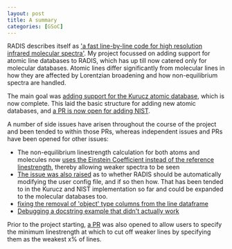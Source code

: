 ```yaml
---
layout: post
title: A summary
categories: [GSoC]
---
```

RADIS describes itself as ['a fast line-by-line code for high resolution infrared molecular spectra'](https://radis.readthedocs.io/en/latest/). My project focussed on adding support for atomic line databases to RADIS, which has up till now catered only for molecular databases. Atomic lines differ significantly from molecular lines in how they are affected by Lorentzian broadening and how non-equilibrium spectra are handled.

The main goal was [adding support for the Kurucz atomic database](https://github.com/radis/radis/pull/652), which is now complete. This laid the basic structure for adding new atomic databases, and [a PR is now open for adding NIST](https://github.com/radis/radis/pull/689).

A number of side issues have arisen throughout the course of the project and been tended to within those PRs, whereas independent issues and PRs have been opened for other issues:
- The non-equilibrium linestrength calculation for both atoms and molecules now [uses the Einstein Coefficient instead of the reference linestrength](https://github.com/radis/radis/pull/676), thereby allowing weaker spectra to be seen
- [The issue was also raised](https://github.com/radis/radis/issues/661) as to whether RADIS should be automatically modifying the user config file, and if so then how. That has been tended to in the Kurucz and NIST implementation so far and could be expanded to the molecular databases too.
- [fixing the removal of 'object' type columns from the line dataframe](https://github.com/radis/radis/pull/675)
- [Debugging a docstring example that didn't actually work](https://github.com/radis/radis/issues/666)

Prior to the project starting, [a PR](https://github.com/radis/radis/pull/646) was also opened to allow users to specify the minimum linestrength at which to cut off weaker lines by specifying them as the weakest x% of lines.